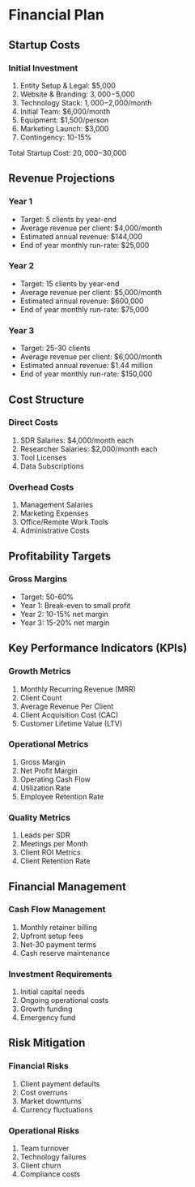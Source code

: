 # Financial Plan

## Startup Costs

### Initial Investment
1. Entity Setup & Legal: $5,000
2. Website & Branding: $3,000-$5,000
3. Technology Stack: $1,000-$2,000/month
4. Initial Team: $6,000/month
5. Equipment: $1,500/person
6. Marketing Launch: $3,000
7. Contingency: 10-15%

Total Startup Cost: $20,000-$30,000

## Revenue Projections

### Year 1
- Target: 5 clients by year-end
- Average revenue per client: $4,000/month
- Estimated annual revenue: $144,000
- End of year monthly run-rate: $25,000

### Year 2
- Target: 15 clients by year-end
- Average revenue per client: $5,000/month
- Estimated annual revenue: $600,000
- End of year monthly run-rate: $75,000

### Year 3
- Target: 25-30 clients
- Average revenue per client: $6,000/month
- Estimated annual revenue: $1.44 million
- End of year monthly run-rate: $150,000

## Cost Structure

### Direct Costs
1. SDR Salaries: $4,000/month each
2. Researcher Salaries: $2,000/month each
3. Tool Licenses
4. Data Subscriptions

### Overhead Costs
1. Management Salaries
2. Marketing Expenses
3. Office/Remote Work Tools
4. Administrative Costs

## Profitability Targets

### Gross Margins
- Target: 50-60%
- Year 1: Break-even to small profit
- Year 2: 10-15% net margin
- Year 3: 15-20% net margin

## Key Performance Indicators (KPIs)

### Growth Metrics
1. Monthly Recurring Revenue (MRR)
2. Client Count
3. Average Revenue Per Client
4. Client Acquisition Cost (CAC)
5. Customer Lifetime Value (LTV)

### Operational Metrics
1. Gross Margin
2. Net Profit Margin
3. Operating Cash Flow
4. Utilization Rate
5. Employee Retention Rate

### Quality Metrics
1. Leads per SDR
2. Meetings per Month
3. Client ROI Metrics
4. Client Retention Rate

## Financial Management

### Cash Flow Management
1. Monthly retainer billing
2. Upfront setup fees
3. Net-30 payment terms
4. Cash reserve maintenance

### Investment Requirements
1. Initial capital needs
2. Ongoing operational costs
3. Growth funding
4. Emergency fund

## Risk Mitigation

### Financial Risks
1. Client payment defaults
2. Cost overruns
3. Market downturns
4. Currency fluctuations

### Operational Risks
1. Team turnover
2. Technology failures
3. Client churn
4. Compliance costs 
